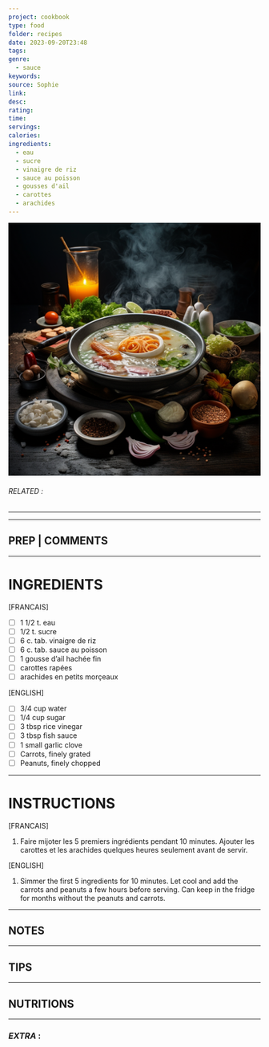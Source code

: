 ```yaml
---
project: cookbook
type: food
folder: recipes
date: 2023-09-20T23:48
tags: 
genre:
  - sauce
keywords: 
source: Sophie
link: 
desc: 
rating: 
time: 
servings: 
calories: 
ingredients:
  - eau
  - sucre
  - vinaigre de riz
  - sauce au poisson
  - gousses d'ail
  - carottes
  - arachides
---
```


![IMAGE](_default.png)

###### *RELATED* : 
---


---
## PREP | COMMENTS



---
# INGREDIENTS

[FRANCAIS]

- [ ] 1 1/2 t. eau
- [ ] 1/2 t. sucre
- [ ] 6 c. tab. vinaigre de riz
- [ ] 6 c. tab. sauce au poisson
- [ ] 1 gousse d’ail hachée fin
- [ ] carottes rapées 
- [ ] arachides en petits morçeaux

[ENGLISH]

- [ ] 3/4 cup water
- [ ] 1/4 cup sugar
- [ ] 3 tbsp rice vinegar 
- [ ] 3 tbsp fish sauce
- [ ] 1 small garlic clove
- [ ] Carrots, finely grated
- [ ] Peanuts, finely chopped 

---
# INSTRUCTIONS

[FRANCAIS]

1. Faire mijoter les 5 premiers ingrédients pendant 10 minutes. Ajouter les carottes et les arachides quelques heures seulement avant de servir.

[ENGLISH]

1. Simmer the first 5 ingredients for 10 minutes. Let cool and add the carrots and peanuts a few hours before serving. Can keep in the fridge for months without the peanuts and carrots.

---
## NOTES



---
## TIPS



---
## NUTRITIONS



---
### *EXTRA* :



